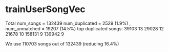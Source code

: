 # trainUserSongVec

Total num_songs =  132439
num_duplicated = 2529 (1.9%) , num_unmatched = 19207 (14.5%)
top duplicated songs:
39103     13
29028     12
21678     10
158131     9
139942     9

We use 110703 songs out of 132439 (reducing 16.4%)